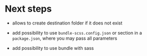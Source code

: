 # Next steps
- allows to create destination folder if it does not exist

- add possibility to use `bundle-scss.config.json` or section in a `package.json`, where you may pass all parameters 

- add possibility to use bundle with sass